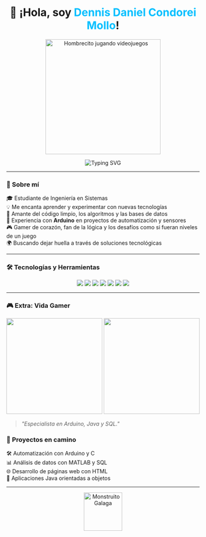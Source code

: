 <h1 align="center">
  👋 ¡Hola, soy <span style="color:#00BFFF;">Dennis Daniel Condorei Mollo</span>!
</h1>

<p align="center">
  <img src="https://media.giphy.com/media/13HgwGsXF0aiGY/giphy.gif" width="300px" alt="Hombrecito jugando videojuegos" />
</p>

<p align="center">
  <img src="https://readme-typing-svg.demolab.com?font=Press+Start+2P&size=24&pause=1000&color=00BFFF&center=true&vCenter=true&width=600&lines=Nada+es+imposible;si+no+intentas" alt="Typing SVG" />
</p>

---

### 🧠 Sobre mí

🎓 Estudiante de Ingeniería en Sistemas  
💡 Me encanta aprender y experimentar con nuevas tecnologías  
🔧 Amante del código limpio, los algoritmos y las bases de datos  
🔌 Experiencia con **Arduino** en proyectos de automatización y sensores  
🎮 Gamer de corazón, fan de la lógica y los desafíos como si fueran niveles de un juego  
🌍 Buscando dejar huella a través de soluciones tecnológicas  

---

### 🛠️ Tecnologías y Herramientas

<p align="center">
  <img src="https://img.shields.io/badge/C-00599C?style=for-the-badge&logo=c&logoColor=white" />
  <img src="https://img.shields.io/badge/Python-3776AB?style=for-the-badge&logo=python&logoColor=white" />
  <img src="https://img.shields.io/badge/Java-ED8B00?style=for-the-badge&logo=java&logoColor=white" />
  <img src="https://img.shields.io/badge/MATLAB-0076A8?style=for-the-badge&logo=mathworks&logoColor=white" />
  <img src="https://img.shields.io/badge/SQL-4479A1?style=for-the-badge&logo=postgresql&logoColor=white" />
  <img src="https://img.shields.io/badge/Arduino-00979D?style=for-the-badge&logo=arduino&logoColor=white" />
  <img src="https://img.shields.io/badge/HTML5-E34F26?style=for-the-badge&logo=html5&logoColor=white" />
</p>

---

### 🎮 Extra: Vida Gamer

<p align="center">
  <img src="https://media.giphy.com/media/d31w24psGYeekCZy/giphy.gif" width="250px" />
  <img src="https://media.giphy.com/media/xT9IgzoKnwFNmISR8I/giphy.gif" width="250px" />


> *"Especialista en Arduino, Java y SQL."*





### 🚀 Proyectos en camino

🛠 Automatización con Arduino y C  
📊 Análisis de datos con MATLAB y SQL  
🌐 Desarrollo de páginas web con HTML  
📱 Aplicaciones Java orientadas a objetos  

---

<p align="center">
  <img src="https://media.giphy.com/media/3oz8xLd9DJq2l2VFtu/giphy.gif" width="100px" alt="Monstruito Galaga" />
</p>

